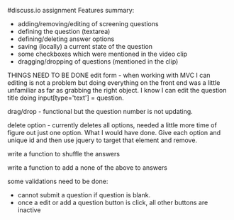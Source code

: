 #discuss.io assignment
Features summary:
- adding/removing/editing of screening questions
- defining the question (textarea)
- defining/deleting answer options
- saving (locally) a current state of the question
- some checkboxes which were mentioned in the video clip
- dragging/dropping of questions (mentioned in the clip)

THINGS NEED TO BE DONE
edit form - when working with MVC I can editing is not a problem but doing everything on the front end was a little unfamiliar as far as grabbing the right object. I know I can edit the question title doing input[type='text']  = question.

drag/drop - functional but the question number is not updating.

delete option - currently deletes all options, needed a little more time of figure out just one option.  What I would have done. Give each option and unique id and then use jquery to target that element and remove.

write a function to shuffle the answers

write a function to add a none of the above to answers

some validations need to be done:
- cannot submit a question if question is blank.
- once a edit or add a question button is click, all other buttons are inactive

